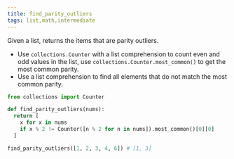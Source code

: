 ```yaml
---
title: find_parity_outliers
tags: list,math,intermediate
---
```


Given a list, returns the items that are parity outliers.

- Use `collections.Counter` with a list comprehension to count even and odd values in the list, use `collections.Counter.most_common()` to get the most common parity.
- Use a list comprehension to find all elements that do not match the most common parity.

```py
from collections import Counter

def find_parity_outliers(nums):
  return [
    x for x in nums
    if x % 2 != Counter([n % 2 for n in nums]).most_common()[0][0]
  ]
```

```py
find_parity_outliers([1, 2, 3, 4, 6]) # [1, 3]
```
